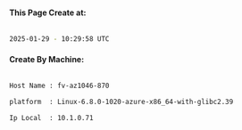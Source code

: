 
   
#### This Page Create at:

```bash

2025-01-29 - 10:29:58 UTC

```

#### Create By Machine:

```bash

Host Name : fv-az1046-870

platform  : Linux-6.8.0-1020-azure-x86_64-with-glibc2.39

Ip Local  : 10.1.0.71

```

